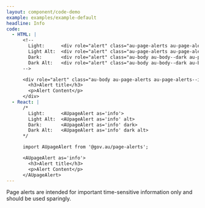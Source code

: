 ```yaml
---
layout: component/code-demo
example: examples/example-default
headline: Info
code:
  - HTML: |
      <!--
        Light:      <div role="alert" class="au-page-alerts au-page-alerts--info">
        Light Alt:  <div role="alert" class="au-page-alerts au-page-alerts--info au-page-alerts--alt">
        Dark:       <div role="alert" class="au-body au-body--dark au-page-alerts au-page-alerts--info au-page-alerts--dark >
        Dark Alt:   <div role="alert" class="au-body au-body--dark au-body--alt au-page-alerts au-page-alerts--info au-page-alerts--dark au-page-alerts--alt">
      -->

      <div role="alert" class="au-body au-page-alerts au-page-alerts--info">
        <h3>Alert title</h3>
        <p>Alert Content</p>
      </div>
  - React: |
      /*
        Light:      <AUpageAlert as='info'>
        Light Alt:  <AUpageAlert as='info' alt>
        Dark:       <AUpageAlert as='info' dark>
        Dark Alt:   <AUpageAlert as='info' dark alt>
      */

      import AUpageAlert from '@gov.au/page-alerts';

      <AUpageAlert as='info'>
        <h3>Alert title</h3>
        <p>Alert Content</p>
      </AUpageAlert>
---
```


Page alerts are intended for important time-sensitive information only and should be used sparingly.
